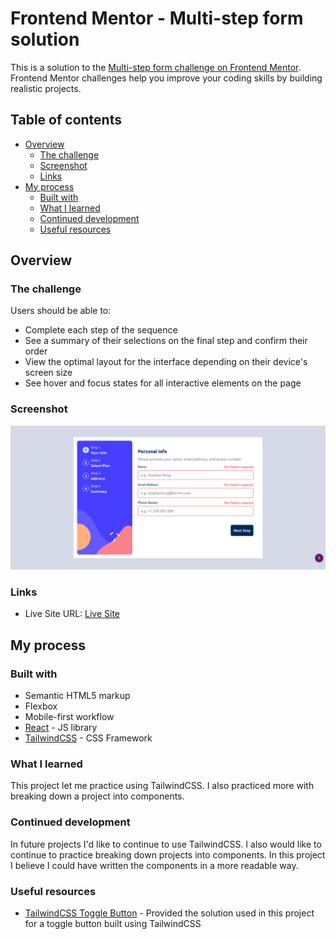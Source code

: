 # Frontend Mentor - Multi-step form solution

This is a solution to the [Multi-step form challenge on Frontend Mentor](https://www.frontendmentor.io/challenges/multistep-form-YVAnSdqQBJ). Frontend Mentor challenges help you improve your coding skills by building realistic projects.

## Table of contents

- [Overview](#overview)
  - [The challenge](#the-challenge)
  - [Screenshot](#screenshot)
  - [Links](#links)
- [My process](#my-process)
  - [Built with](#built-with)
  - [What I learned](#what-i-learned)
  - [Continued development](#continued-development)
  - [Useful resources](#useful-resources)

## Overview

### The challenge

Users should be able to:

- Complete each step of the sequence
- See a summary of their selections on the final step and confirm their order
- View the optimal layout for the interface depending on their device's screen size
- See hover and focus states for all interactive elements on the page

### Screenshot

![Screenshot of completed project](./completed.png)

### Links

- Live Site URL: [Live Site](https://gleeful-jelly-92d1e5.netlify.app/)

## My process

### Built with

- Semantic HTML5 markup
- Flexbox
- Mobile-first workflow
- [React](https://reactjs.org/) - JS library
- [TailwindCSS](https://tailwindcss.com/) - CSS Framework

### What I learned

This project let me practice using TailwindCSS. I also practiced more with breaking down a project into components.

### Continued development

In future projects I'd like to continue to use TailwindCSS. I also would like to continue to practice breaking down projects into components. In this project I believe I could have written the components in a more readable way.

### Useful resources

- [TailwindCSS Toggle Button](https://codepen.io/lhermann/pen/EBGZRZ) - Provided the solution used in this project for a toggle button built using TailwindCSS
